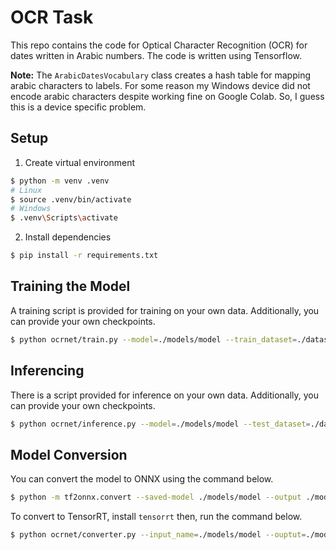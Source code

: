 # OCR Task

This repo contains the code for Optical Character Recognition (OCR) for dates written in Arabic numbers. The code is written using Tensorflow.

**Note:** The `ArabicDatesVocabulary` class creates a hash table for mapping arabic characters to labels. For some reason my Windows device did not encode arabic characters despite working fine on Google Colab. So, I guess this is a device specific problem.

## Setup

1. Create virtual environment
```sh
$ python -m venv .venv
# Linux
$ source .venv/bin/activate
# Windows
$ .venv\Scripts\activate
```


2. Install dependencies
```sh
$ pip install -r requirements.txt
```

## Training the Model

A training script is provided for training on your own data. Additionally, you can provide your own checkpoints.

```sh
$ python ocrnet/train.py --model=./models/model --train_dataset=./dataset/ --output_path=./ocr_model/
```

## Inferencing

There is a script provided for inference on your own data. Additionally, you can provide your own checkpoints.

```sh
$ python ocrnet/inference.py --model=./models/model --test_dataset=./dataset/
```

## Model Conversion

You can convert the model to ONNX using the command below.

```sh
$ python -m tf2onnx.convert --saved-model ./models/model --output ./models/model.onnx
```

To convert to TensorRT, install `tensorrt` then, run the command below.
```sh
$ python ocrnet/converter.py --input_name=./models/model --ouptut=./models/trt_model
```
